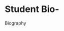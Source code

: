 # Student Bio-
Biography 
<DOCTYPE html>
  <html lang="en">
    <head>
      <meta charset="utf-8">
      <Title>LindaVongphom</Title>
      <body> 
